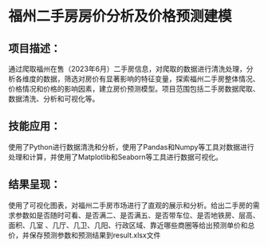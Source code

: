 # 福州二手房房价分析及价格预测建模

## 项目描述：
通过爬取福州在售（2023年6月）二手房信息，对爬取的数据进行清洗处理，分析各维度的数据，筛选对房价有显著影响的特征变量，探索福州二手房整体情况、价格情况和价格的影响因素，建立房价预测模型。项目范围包括二手房数据爬取、数据清洗、分析和可视化等。

## 技能应用：
使用了Python进行数据清洗和分析，使用了Pandas和Numpy等工具对数据进行处理和计算，并使用了Matplotlib和Seaborn等工具进行数据可视化。

## 结果呈现：
使用了可视化图表，对福州二手房市场进行了直观的展示和分析。给出二手房的需求参数如是否随时可看、是否满二、是否满五、是否带车位、是否地铁房、层高、面积、几室	、几厅、几卫、几阳、行政区域、靠近哪些商圈等给出预测单价和总价，并保存预测参数和预测结果到result.xlsx文件